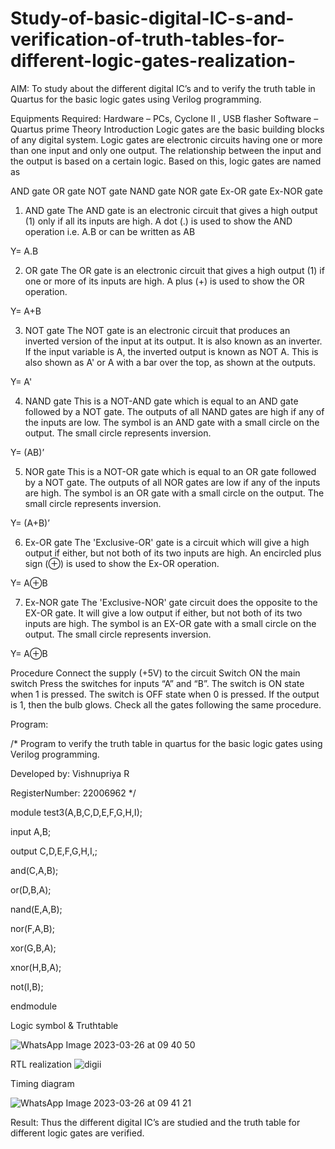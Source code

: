 # Study-of-basic-digital-IC-s-and-verification-of-truth-tables-for-different-logic-gates-realization-
 AIM:
To study about the different digital IC’s and to verify the truth table in Quartus for the basic logic gates using Verilog programming.

Equipments Required:
Hardware – PCs, Cyclone II , USB flasher
Software – Quartus prime
Theory
Introduction
Logic gates are the basic building blocks of any digital system. Logic gates are electronic circuits having one or more than one input and only one output. The relationship between the input and the output is based on a certain logic. Based on this, logic gates are named as

AND gate
OR gate
NOT gate
NAND gate
NOR gate
Ex-OR gate
Ex-NOR gate
1) AND gate
The AND gate is an electronic circuit that gives a high output (1) only if all its inputs are high. A dot (.) is used to show the AND operation i.e. A.B or can be written as AB

Y= A.B

2) OR gate
The OR gate is an electronic circuit that gives a high output (1) if one or more of its inputs are high. A plus (+) is used to show the OR operation.

Y= A+B

3) NOT gate
The NOT gate is an electronic circuit that produces an inverted version of the input at its output. It is also known as an inverter. If the input variable is A, the inverted output is known as NOT A. This is also shown as A' or A with a bar over the top, as shown at the outputs.

Y= A'

4) NAND gate
This is a NOT-AND gate which is equal to an AND gate followed by a NOT gate. The outputs of all NAND gates are high if any of the inputs are low. The symbol is an AND gate with a small circle on the output. The small circle represents inversion.

Y= (AB)’

5) NOR gate
This is a NOT-OR gate which is equal to an OR gate followed by a NOT gate. The outputs of all NOR gates are low if any of the inputs are high. The symbol is an OR gate with a small circle on the output. The small circle represents inversion.

Y= (A+B)’

6) Ex-OR gate
The 'Exclusive-OR' gate is a circuit which will give a high output if either, but not both of its two inputs are high. An encircled plus sign (⊕) is used to show the Ex-OR operation.

Y= A⊕B

7) Ex-NOR gate
The 'Exclusive-NOR' gate circuit does the opposite to the EX-OR gate. It will give a low output if either, but not both of its two inputs are high. The symbol is an EX-OR gate with a small circle on the output. The small circle represents inversion.

Y= A⊕B

Procedure
Connect the supply (+5V) to the circuit
Switch ON the main switch
Press the switches for inputs “A” and “B”. The switch is ON state when 1 is pressed. The switch is OFF state when 0 is pressed.
If the output is 1, then the bulb glows.
Check all the gates following the same procedure.

Program:

/*
Program to verify the truth table in quartus for the basic logic gates using Verilog programming.

Developed by: Vishnupriya R

RegisterNumber: 22006962
*/

module test3(A,B,C,D,E,F,G,H,I);

input A,B;

output C,D,E,F,G,H,I,;

and(C,A,B);

or(D,B,A);

nand(E,A,B);

nor(F,A,B);

xor(G,B,A);

xnor(H,B,A);

not(I,B);

endmodule


Logic symbol & Truthtable

![WhatsApp Image 2023-03-26 at 09 40 50](https://user-images.githubusercontent.com/119393589/227755055-55107acc-99ae-4f02-acbc-67c11214d87e.jpg)


RTL realization
![digii](https://user-images.githubusercontent.com/119393589/227728847-400b2335-ee43-4105-b5f8-bc34ed5bc11f.jpg)

Timing diagram

![WhatsApp Image 2023-03-26 at 09 41 21](https://user-images.githubusercontent.com/119393589/227755070-8188fead-0889-4ca5-aa6e-a2fc85cd22f8.jpg)


Result:
Thus the different digital IC’s are studied and the truth table for different logic gates are verified.
